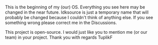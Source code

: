 This is the beginning of my (our) OS.
Everything you see here may be changed in the near future.
Idksource is just a temporary name that will probably be changed because I couldn't think of anything else.
If you see something wrong please correct me in the Discussions.










This project is open-source. I would just like you to mention me (or our team) in your project. 
Thank you with regards TuplikF
